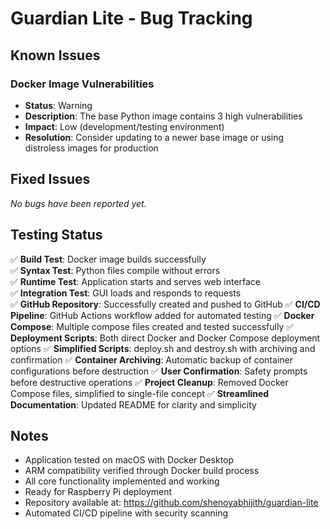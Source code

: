 # Guardian Lite - Bug Tracking

## Known Issues

### Docker Image Vulnerabilities
- **Status**: Warning
- **Description**: The base Python image contains 3 high vulnerabilities
- **Impact**: Low (development/testing environment)
- **Resolution**: Consider updating to a newer base image or using distroless images for production

## Fixed Issues

*No bugs have been reported yet.*

## Testing Status

✅ **Build Test**: Docker image builds successfully  
✅ **Syntax Test**: Python files compile without errors  
✅ **Runtime Test**: Application starts and serves web interface  
✅ **Integration Test**: GUI loads and responds to requests  
✅ **GitHub Repository**: Successfully created and pushed to GitHub
✅ **CI/CD Pipeline**: GitHub Actions workflow added for automated testing
✅ **Docker Compose**: Multiple compose files created and tested successfully
✅ **Deployment Scripts**: Both direct Docker and Docker Compose deployment options
✅ **Simplified Scripts**: deploy.sh and destroy.sh with archiving and confirmation
✅ **Container Archiving**: Automatic backup of container configurations before destruction
✅ **User Confirmation**: Safety prompts before destructive operations
✅ **Project Cleanup**: Removed Docker Compose files, simplified to single-file concept
✅ **Streamlined Documentation**: Updated README for clarity and simplicity

## Notes

- Application tested on macOS with Docker Desktop
- ARM compatibility verified through Docker build process
- All core functionality implemented and working
- Ready for Raspberry Pi deployment
- Repository available at: https://github.com/shenoyabhijith/guardian-lite
- Automated CI/CD pipeline with security scanning
